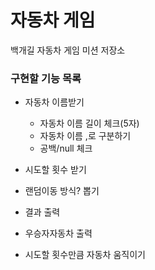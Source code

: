# 자동차 게임

백개길 자동차 게임 미션 저장소

### 구현할 기능 목록

- 자동차 이름받기
    - 자동차 이름 길이 체크(5자)
    - 자동차 이름 ,로 구분하기
    - 공백/null 체크
    
- 시도할 횟수 받기
- 랜덤이동 방식? 뽑기
- 결과 출력
- 우승자자동차 출력
- 시도할 횟수만큼 자동차 움직이기